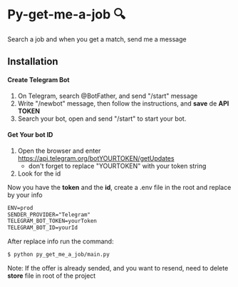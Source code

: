 # Py-get-me-a-job 🔍

Search a job and when you get a match, send me a message

## Installation
#### Create Telegram Bot
1. On Telegram, search @BotFather, and send "/start" message
2. Write "/newbot" message, then follow the instructions, and **save** de **API TOKEN**
3. Search your bot, open and send "/start" to start your bot.
#### Get Your bot ID
1. Open the browser and enter https://api.telegram.org/botYOURTOKEN/getUpdates
    - don't forget to replace "YOURTOKEN" with your token string
2. Look for the id

Now you have the **token** and the **id**, create a .env file in the root and replace by your info
```txt
ENV=prod
SENDER_PROVIDER="Telegram"
TELEGRAM_BOT_TOKEN=yourToken
TELEGRAM_BOT_ID=yourId
```

After replace info run the command:
```bash
$ python py_get_me_a_job/main.py
```

Note: If the offer is already sended, and you want to resend, need to delete **store** file in root of the project